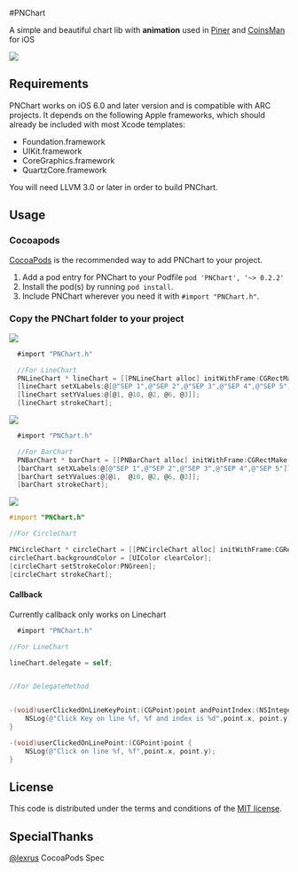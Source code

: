 #PNChart

A simple and beautiful chart lib with **animation** used in [Piner](https://itunes.apple.com/us/app/piner/id637706410) and [CoinsMan](https://itunes.apple.com/us/app/coinsman/id772163893) for iOS

[![](https://dl.dropboxusercontent.com/u/1599662/pnchart.gif)](https://dl.dropboxusercontent.com/u/1599662/pnchart.gif)

## Requirements

PNChart works on iOS 6.0 and later version and is compatible with ARC projects. It depends on the following Apple frameworks, which should already be included with most Xcode templates:

* Foundation.framework
* UIKit.framework
* CoreGraphics.framework
* QuartzCore.framework

You will need LLVM 3.0 or later in order to build PNChart.




## Usage

### Cocoapods

[CocoaPods](http://cocoapods.org) is the recommended way to add PNChart to your project.

1. Add a pod entry for PNChart to your Podfile `pod 'PNChart', '~> 0.2.2'`
2. Install the pod(s) by running `pod install`.
3. Include PNChart wherever you need it with `#import "PNChart.h"`.


### Copy the PNChart folder to your project


[![](https://dl.dropboxusercontent.com/u/1599662/line.png)](https://dl.dropboxusercontent.com/u/1599662/line.png)

```objective-c
  #import "PNChart.h"

  //For LineChart
  PNLineChart * lineChart = [[PNLineChart alloc] initWithFrame:CGRectMake(0, 135.0, SCREEN_WIDTH, 200.0)];
  [lineChart setXLabels:@[@"SEP 1",@"SEP 2",@"SEP 3",@"SEP 4",@"SEP 5"]];
  [lineChart setYValues:@[@1, @10, @2, @6, @3]];
  [lineChart strokeChart];

```

[![](https://dl.dropboxusercontent.com/u/1599662/bar.png)](https://dl.dropboxusercontent.com/u/1599662/bar.png)

```objective-c
  #import "PNChart.h"

  //For BarChart
  PNBarChart * barChart = [[PNBarChart alloc] initWithFrame:CGRectMake(0, 135.0, SCREEN_WIDTH, 200.0)];
  [barChart setXLabels:@[@"SEP 1",@"SEP 2",@"SEP 3",@"SEP 4",@"SEP 5"]];
  [barChart setYValues:@[@1,  @10, @2, @6, @3]];
  [barChart strokeChart];

```

[![](https://dl.dropboxusercontent.com/u/1599662/circle.png)](https://dl.dropboxusercontent.com/u/1599662/circle.png)


```objective-c
#import "PNChart.h"

//For CircleChart

PNCircleChart * circleChart = [[PNCircleChart alloc] initWithFrame:CGRectMake(0, 80.0, SCREEN_WIDTH, 100.0) andTotal:[NSNumber numberWithInt:100] andCurrent:[NSNumber numberWithInt:60]];
circleChart.backgroundColor = [UIColor clearColor];
[circleChart setStrokeColor:PNGreen];
[circleChart strokeChart];

```

#### Callback

Currently callback only works on Linechart

```objective-c
  #import "PNChart.h"

//For LineChart

lineChart.delegate = self;


```

```objective-c

//For DelegateMethod


-(void)userClickedOnLineKeyPoint:(CGPoint)point andPointIndex:(NSInteger)index{
    NSLog(@"Click Key on line %f, %f and index is %d",point.x, point.y,index);
}

-(void)userClickedOnLinePoint:(CGPoint)point {
    NSLog(@"Click on line %f, %f",point.x, point.y);
}

```


## License

This code is distributed under the terms and conditions of the [MIT license](LICENSE).

## SpecialThanks

[@lexrus](http://twitter.com/lexrus)  CocoaPods Spec

